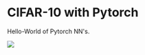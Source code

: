 # CIFAR-10 with Pytorch

Hello-World of Pytorch NN's.

![](https://pbs.twimg.com/media/EIEBmaeXUAA6NPz.png)
